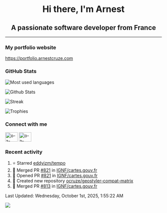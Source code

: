 <h1 align="center">Hi there, I'm Arnest</h1>
<h2 align="center">A passionate software developer from France</h2>

---

### My portfolio website

https://portfolio.arnestcruze.com

### GitHub Stats

![Most used languages](https://github-readme-stats.vercel.app/api/top-langs/?username=ocruze&langs_count=10&layout=compact&hide=tsql)

![Github Stats](https://github-readme-stats.vercel.app/api?username=ocruze&count_private=true&show_icons=true&title_color=fff&text_color=fff&bg_color=30,36d1dc,904e95)

![Streak](https://github-readme-streak-stats.herokuapp.com/?user=ocruze&)

![Trophies](https://github-profile-trophy.vercel.app/?username=ocruze)

### Connect with me

<p align="left">
  <a href="mailto:o.cruze@live.com" target="blank"><img align="center" src="https://upload.wikimedia.org/wikipedia/commons/d/df/Microsoft_Office_Outlook_%282018%E2%80%93present%29.svg" alt="o-a-cruze" height="30" width="40" /></a>
  <a href="https://linkedin.com/in/o-a-cruze" target="blank"><img align="center" src="https://raw.githubusercontent.com/rahuldkjain/github-profile-readme-generator/master/src/images/icons/Social/linked-in-alt.svg" alt="o-a-cruze" height="30" width="40" /></a>
</p>

### Recent activity

<!--RECENT_ACTIVITY:start-->
1. ⭐ Starred [eddyizm/tempo](https://github.com/eddyizm/tempo)
2. 🎉 Merged PR [#821](https://github.com/IGNF/cartes.gouv.fr/pull/821) in [IGNF/cartes.gouv.fr](https://github.com/IGNF/cartes.gouv.fr)
3. 💪 Opened PR [#821](https://github.com/IGNF/cartes.gouv.fr/pull/821) in [IGNF/cartes.gouv.fr](https://github.com/IGNF/cartes.gouv.fr)
4. 📔 Created new repository [ocruze/geostyler-compat-matrix](https://github.com/ocruze/geostyler-compat-matrix)
5. 🎉 Merged PR [#813](https://github.com/IGNF/cartes.gouv.fr/pull/813) in [IGNF/cartes.gouv.fr](https://github.com/IGNF/cartes.gouv.fr)
<!--RECENT_ACTIVITY:end-->

<!--RECENT_ACTIVITY:last_update-->
Last Updated: Wednesday, October 1st, 2025, 1:55:22 AM
<!--RECENT_ACTIVITY:last_update_end-->

[![](https://visitcount.itsvg.in/api?id=ocruze&label=Profile%20Views&pretty=false)](https://visitcount.itsvg.in)
